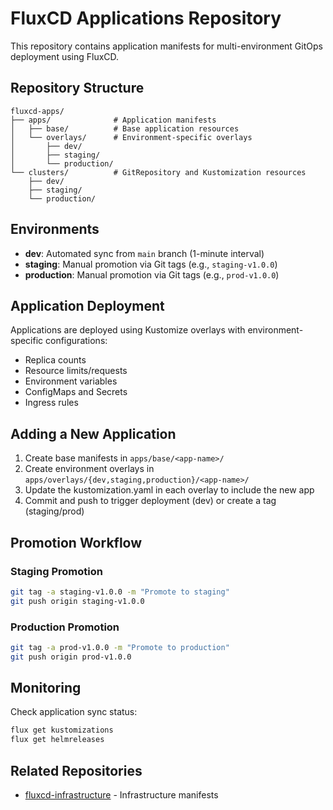 # FluxCD Applications Repository

This repository contains application manifests for multi-environment GitOps deployment using FluxCD.

## Repository Structure

```
fluxcd-apps/
├── apps/              # Application manifests
│   ├── base/          # Base application resources
│   └── overlays/      # Environment-specific overlays
│       ├── dev/
│       ├── staging/
│       └── production/
└── clusters/          # GitRepository and Kustomization resources
    ├── dev/
    ├── staging/
    └── production/
```

## Environments

- **dev**: Automated sync from `main` branch (1-minute interval)
- **staging**: Manual promotion via Git tags (e.g., `staging-v1.0.0`)
- **production**: Manual promotion via Git tags (e.g., `prod-v1.0.0`)

## Application Deployment

Applications are deployed using Kustomize overlays with environment-specific configurations:
- Replica counts
- Resource limits/requests
- Environment variables
- ConfigMaps and Secrets
- Ingress rules

## Adding a New Application

1. Create base manifests in `apps/base/<app-name>/`
2. Create environment overlays in `apps/overlays/{dev,staging,production}/<app-name>/`
3. Update the kustomization.yaml in each overlay to include the new app
4. Commit and push to trigger deployment (dev) or create a tag (staging/prod)

## Promotion Workflow

### Staging Promotion
```bash
git tag -a staging-v1.0.0 -m "Promote to staging"
git push origin staging-v1.0.0
```

### Production Promotion
```bash
git tag -a prod-v1.0.0 -m "Promote to production"
git push origin prod-v1.0.0
```

## Monitoring

Check application sync status:
```bash
flux get kustomizations
flux get helmreleases
```

## Related Repositories

- [fluxcd-infrastructure](https://github.com/misua/fluxcd-infrastructure) - Infrastructure manifests
